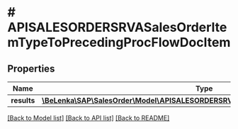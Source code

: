 # # APISALESORDERSRVASalesOrderItemTypeToPrecedingProcFlowDocItem

## Properties

Name | Type | Description | Notes
------------ | ------------- | ------------- | -------------
**results** | [**\BeLenka\SAP\SalesOrder\Model\APISALESORDERSRVASalesOrderItmPrecdgProcFlowType[]**](APISALESORDERSRVASalesOrderItmPrecdgProcFlowType.md) |  | [optional]

[[Back to Model list]](../../README.md#models) [[Back to API list]](../../README.md#endpoints) [[Back to README]](../../README.md)
